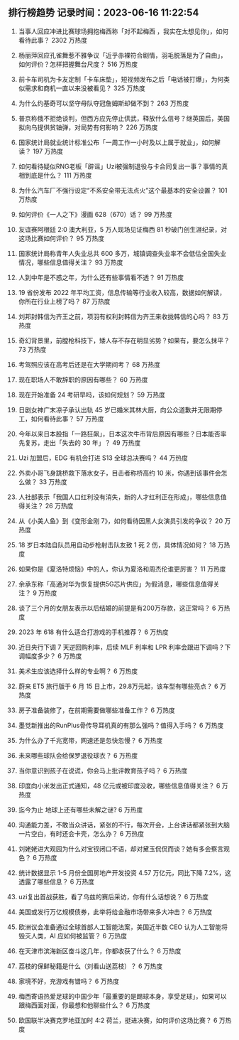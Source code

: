 
## 排行榜趋势 记录时间：2023-06-16 11:22:54
  
  1. 当事人回应冲进比赛球场拥抱梅西称「对不起梅西 ，我实在太想见你」，如何看待此事？ 2302 万热度
    
  2. 杨丽萍回应孔雀舞惹不雅争议「近乎赤裸符合剧情，羽毛脱落是为了自由」，如何评价？怎样把握舞台尺度？ 516 万热度
    
  3. 前卡车司机为卡友定制「卡车床垫」，短视频发布之后「电话被打爆」，为何类似需求和商机一直以来没被看见？ 325 万热度
    
  4. 为什么约基奇可以坚守母队夺冠詹姆斯却做不到？ 263 万热度
    
  5. 普京称俄不拒绝谈判，但西方应先停止供武，释放什么信号？继英国后，美国拟向乌提供贫铀弹，对局势有何影响？ 226 万热度
    
  6. 国家统计局就业统计标准公布「一周工作一小时及以上属于就业」，如何解读？ 197 万热度
    
  7. 如何看待疑似RNG老板「辟谣」Uzi被强制退役与卡合同复出一事？事情的真相到底是什么？ 111 万热度
    
  8. 为什么汽车厂不强行设定“不系安全带无法点火”这个最基本的安全设置？ 101 万热度
    
  9. 如何评价《一人之下》漫画 628（670）话？ 99 万热度
    
  10. 友谊赛阿根廷 2:0 澳大利亚，5 万人现场见证梅西 81 秒破门创生涯纪录，对这场比赛如何评价？ 95 万热度
    
  11. 国家统计局称青年人失业总共 600 多万，城镇调查失业率不会低估全国失业情况，哪些信息值得关注？ 93 万热度
    
  12. 人到中年是不惑之年，为什么还有些事情看不透？ 91 万热度
    
  13. 19 省份发布 2022 年平均工资，信息传输等行业收入较高，数据如何解读，你所在行业上榜了吗？ 87 万热度
    
  14. 刘邦封韩信为齐王之前，项羽有权利封韩信为齐王来收拢韩信的心吗？ 83 万热度
    
  15. 奇幻背景里，前膛枪科技下，矮人存不存在明显劣势？如果有，要怎么抹平？ 73 万热度
    
  16. 考驾照应该在高考后还是在大学期间考？ 68 万热度
    
  17. 现在职场人不敢辞职的原因有哪些？ 60 万热度
    
  18. 现在开始准备 24 考研早吗，该如何规划？ 59 万热度
    
  19. 日剧女神广末凉子承认出轨 45 岁已婚米其林大厨，向公众道歉并无限期停工，如何看待此事？ 57 万热度
    
  20. 今年以来日本股指「一路狂飙」，日本这次牛市背后原因有哪些？日本能否率先复苏，走出「失去的 30 年」？ 49 万热度
    
  21. Uzi 加盟后，EDG 有机会打进 S13 全球总决赛吗？ 44 万热度
    
  22. 外卖小哥飞身跳桥救下落水女子，目击者称桥高约 10 米，你遇到该事件会怎么做？ 33 万热度
    
  23. 人社部表示「我国人口红利没有消失，新的人才红利正在形成」，哪些信息值得关注？ 26 万热度
    
  24. 从《小美人鱼》到《变形金刚 7》，如何看待因黑人女演员引发的争议？ 20 万热度
    
  25. 18 岁日本陆自队员用自动步枪射击队友致 1 死 2 伤，具体情况如何？ 18 万热度
    
  26. 如果你是《夏洛特烦恼》中的人，你认为夏洛和周杰伦谁更厉害？ 11 万热度
    
  27. 余承东称「高通对华为恢复提供5G芯片供应」为假消息，哪些信息值得关注？ 9 万热度
    
  28. 谈了三个月的女朋友表示以后结婚的前提是有200万存款，这正常吗？ 6 万热度
    
  29. 2023 年 618 有什么适合打游戏的手机推荐？ 6 万热度
    
  30. 近日央行下调 7 天逆回购利率，后续 MLF 利率和 LPR 利率会跟进下调吗？下调幅度多少？ 6 万热度
    
  31. 美术生应该选择什么样的专业啊？ 6 万热度
    
  32. 蔚来 ET5 旅行版于 6 月 15 日上市，29.8万元起，该车型有哪些亮点？ 6 万热度
    
  33. 房子准备装修了，在前期需要做哪些准备工作？ 6 万热度
    
  34. 墨觉新推出的RunPlus骨传导耳机真的有那么强吗？值得入手吗？ 6 万热度
    
  35. 为什么办了千兆宽带，网速还是忽快忽慢？ 6 万热度
    
  36. 未来哪些球队会给保罗退役球衣？ 6 万热度
    
  37. 当你意识到孩子在说谎，你会马上批评教育孩子吗？ 6 万热度
    
  38. 印度向小米发出正式通知，48 亿元或被印度没收，哪些信息值得关注？ 6 万热度
    
  39. 迄今为止 地球上还有哪些未解之谜? 6 万热度
    
  40. 沟通能力差，不敢当众讲话，紧张的不行，每次开会，上台讲话都紧张到大脑一片空白，有时还会卡壳，怎么办？ 6 万热度
    
  41. 刘姥姥进大观园为什么对宝钗闭口不语，却对黛玉侃侃而谈？她有多会察言观色？ 6 万热度
    
  42. 统计数据显示 1-5 月份全国房地产开发投资 4.57 万亿元，同比下降 7.2%，这透露了哪些信息？ 6 万热度
    
  43. uzi复出首战获胜，看了乌兹的赛后采访，你有什么话想说？ 6 万热度
    
  44. 美国或发行万亿规模债券，此举将给金融市场带来多大冲击？ 6 万热度
    
  45. 欧洲议会准备通过全球首部人工智能法案，美国近半数 CEO 认为人工智能将毁灭人类，AI 应如何被监管？ 6 万热度
    
  46. 在天津市滨海新区奋斗这几年，你都收获了什么？ 6 万热度
    
  47. 荔枝的保鲜秘籍是什么（刘看山送荔枝）？ 6 万热度
    
  48. 家境不好，充游戏有错吗？ 6 万热度
    
  49. 梅西寄语热爱足球的中国少年「最重要的是踢球本身，享受足球」，如果可以跟梅西面对面，你最想和他聊些什么？ 6 万热度
    
  50. 欧国联半决赛克罗地亚加时 4:2 荷兰，挺进决赛，如何评价这场比赛？ 6 万热度
    